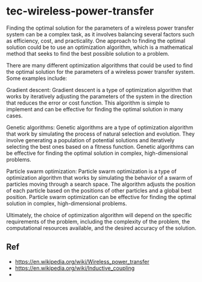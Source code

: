 # tec-wireless-power-transfer

Finding the optimal solution for the parameters of a wireless power transfer system can be a complex task, as it involves balancing several factors such as efficiency, cost, and practicality. One approach to finding the optimal solution could be to use an optimization algorithm, which is a mathematical method that seeks to find the best possible solution to a problem.

There are many different optimization algorithms that could be used to find the optimal solution for the parameters of a wireless power transfer system. Some examples include:

Gradient descent: Gradient descent is a type of optimization algorithm that works by iteratively adjusting the parameters of the system in the direction that reduces the error or cost function. This algorithm is simple to implement and can be effective for finding the optimal solution in many cases.

Genetic algorithms: Genetic algorithms are a type of optimization algorithm that work by simulating the process of natural selection and evolution. They involve generating a population of potential solutions and iteratively selecting the best ones based on a fitness function. Genetic algorithms can be effective for finding the optimal solution in complex, high-dimensional problems.

Particle swarm optimization: Particle swarm optimization is a type of optimization algorithm that works by simulating the behavior of a swarm of particles moving through a search space. The algorithm adjusts the position of each particle based on the positions of other particles and a global best position. Particle swarm optimization can be effective for finding the optimal solution in complex, high-dimensional problems.

Ultimately, the choice of optimization algorithm will depend on the specific requirements of the problem, including the complexity of the problem, the computational resources available, and the desired accuracy of the solution.


## Ref 
- https://en.wikipedia.org/wiki/Wireless_power_transfer
- https://en.wikipedia.org/wiki/Inductive_coupling
- 
